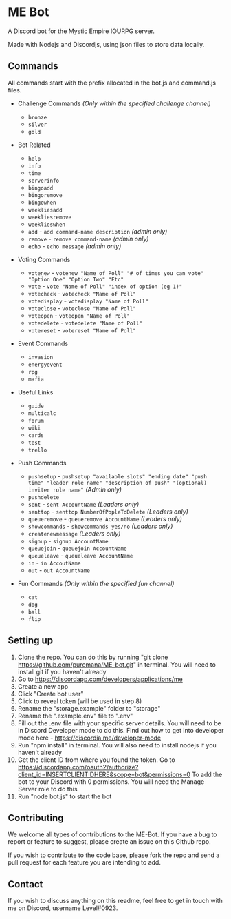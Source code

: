 # ME Bot
A Discord bot for the Mystic Empire IOURPG server.

Made with Nodejs and Discordjs, using json files to store data locally.

## Commands
All commands start with the prefix allocated in the bot.js and command.js files.

- Challenge Commands *(Only within the specified challenge channel)*
  - `bronze`
  - `silver`
  - `gold`

- Bot Related
  - `help`
  - `info`
  - `time`
  - `serverinfo`
  - `bingoadd`
  - `bingoremove`
  - `bingowhen`
  - `weekliesadd`
  - `weekliesremove`
  - `weeklieswhen`
  - `add` - `add command-name description` *(admin only)*
  - `remove` - `remove command-name` *(admin only)*
  - `echo` - `echo message` *(admin only)*

- Voting Commands
  - `votenew` - `votenew "Name of Poll" "# of times you can vote" "Option One" "Option Two" "Etc"`
  - `vote` - `vote "Name of Poll" "index of option (eg 1)"`
  - `votecheck` - `votecheck "Name of Poll"` 
  - `votedisplay` - `votedisplay "Name of Poll"`
  - `voteclose` - `voteclose "Name of Poll"`
  - `voteopen` - `voteopen "Name of Poll"`
  - `votedelete` - `votedelete "Name of Poll"`
  - `votereset` - `votereset "Name of Poll"`

- Event Commands
  - `invasion`
  - `energyevent`
  - `rpg`
  - `mafia`

- Useful Links
  - `guide`
  - `multicalc`
  - `forum`
  - `wiki`
  - `cards`
  - `test`
  - `trello`

- Push Commands
  - `pushsetup` - `pushsetup "available slots" "ending date" "push time" "leader role name" "description of push" "(optional) inviter role name"` *(Admin only)*
  - `pushdelete`
  - `sent` - `sent AccountName` *(Leaders only)*
  - `senttop` - `senttop NumberOfPopleToDelete` *(Leaders only)*
  - `queueremove` - `queueremove AccountName` *(Leaders only)*
  - `showcommands` - `showcommands yes/no` *(Leaders only)*
  - `createnewmessage` *(Leaders only)*
  - `signup` - `signup AccountName`
  - `queuejoin` - `queuejoin AccountName`
  - `queueleave` - `queueleave AccountName`
  - `in` - `in AccoutName`
  - `out` - `out AccountName`

- Fun Commands *(Only within the specified fun channel)*
  - `cat`
  - `dog`
  - `ball`
  - `flip`

## Setting up
1) Clone the repo. You can do this by running "git clone https://github.com/puremana/ME-bot.git" in terminal. You will need to install git if you haven't already
2) Go to https://discordapp.com/developers/applications/me
3) Create a new app
4) Click "Create bot user"
5) Click to reveal token (will be used in step 8)
6) Rename the "storage.example" folder to "storage"
7) Rename the ".example.env" file to ".env"
8) Fill out the .env file with your specific server details. You will need to be in Discord Developer mode to do this. Find out how to get into developer mode here - https://discordia.me/developer-mode
9) Run "npm install" in terminal. You will also need to install nodejs if you haven't already
10) Get the client ID from where you found the token. Go to https://discordapp.com/oauth2/authorize?client_id=INSERTCLIENTIDHERE&scope=bot&permissions=0
To add the bot to your Discord with 0 permissions. You will need the Manage Server role to do this
11) Run "node bot.js" to start the bot

## Contributing
We welcome all types of contributions to the ME-Bot. If you have a bug to report or feature to suggest, please create an issue on this Github repo.

If you wish to contribute to the code base, please fork the repo and send a pull request for each feature you are intending to add.

## Contact
If you wish to discuss anything on this readme, feel free to get in touch with me on Discord, username Level#0923.